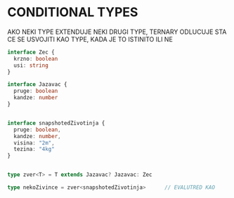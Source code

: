 # CONDITIONAL TYPES

AKO NEKI TYPE EXTENDUJE NEKI DRUGI TYPE, TERNARY ODLUCUJE STA CE SE USVOJITI KAO TYPE, KADA JE TO ISTINITO ILI NE

```typescript
interface Zec {
  krzno: boolean
  usi: string
}

interface Jazavac {
  pruge: boolean
  kandze: number
}


interface snapshotedZivotinja {
  pruge: boolean,
  kandze: number,
  visina: "2m",
  tezina: "4kg"
}


type zver<T> = T extends Jazavac? Jazavac: Zec

type nekoZivince = zver<snapshotedZivotinja>      // EVALUTRED KAO           type nekoZivince = Jazavac

```
